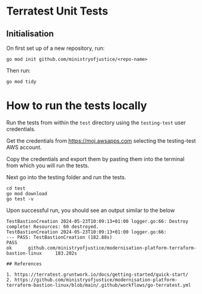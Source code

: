 # Terratest Unit Tests

## Initialisation

On first set up of a new repository, run:

```
go mod init github.com/ministryofjustice/<repo-name>
```

Then run:

```
go mod tidy
```

# How to run the tests locally

Run the tests from within the `test` directory using the `testing-test` user credentials.

Get the credentials from https://moj.awsapps.com selecting the testing-test AWS account.

Copy the credentials and export them by pasting them into the terminal from which you will run the tests.

Next go into the testing folder and run the tests.

```
cd test
go mod download
go test -v
```

Upon successful run, you should see an output similar to the below

```
TestBastionCreation 2024-05-23T10:09:13+01:00 logger.go:66: Destroy complete! Resources: 60 destroyed.
TestBastionCreation 2024-05-23T10:09:13+01:00 logger.go:66:
--- PASS: TestBastionCreation (182.88s)
PASS
ok  	github.com/ministryofjustice/modernisation-platform-terraform-bastion-linux  	183.202s

## References

1. https://terratest.gruntwork.io/docs/getting-started/quick-start/
2. https://github.com/ministryofjustice/modernisation-platform-terraform-bastion-linux/blob/main/.github/workflows/go-terratest.yml
